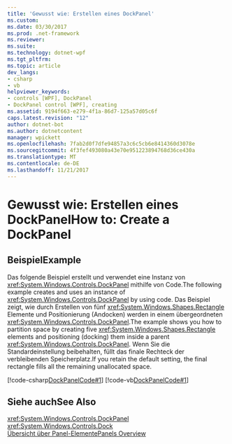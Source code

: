 ```yaml
---
title: 'Gewusst wie: Erstellen eines DockPanel'
ms.custom: 
ms.date: 03/30/2017
ms.prod: .net-framework
ms.reviewer: 
ms.suite: 
ms.technology: dotnet-wpf
ms.tgt_pltfrm: 
ms.topic: article
dev_langs:
- csharp
- vb
helpviewer_keywords:
- controls [WPF], DockPanel
- DockPanel control [WPF], creating
ms.assetid: 9194f663-e279-4f1a-86d7-125a57d05c6f
caps.latest.revision: "12"
author: dotnet-bot
ms.author: dotnetcontent
manager: wpickett
ms.openlocfilehash: 7fab2d0f7dfe94857a3c6c5cb6e8414360d3078e
ms.sourcegitcommit: 4f3fef493080a43e70e951223894768d36ce430a
ms.translationtype: MT
ms.contentlocale: de-DE
ms.lasthandoff: 11/21/2017
---
```

# <a name="how-to-create-a-dockpanel"></a><span data-ttu-id="86088-102">Gewusst wie: Erstellen eines DockPanel</span><span class="sxs-lookup"><span data-stu-id="86088-102">How to: Create a DockPanel</span></span>
## <a name="example"></a><span data-ttu-id="86088-103">Beispiel</span><span class="sxs-lookup"><span data-stu-id="86088-103">Example</span></span>  
 <span data-ttu-id="86088-104">Das folgende Beispiel erstellt und verwendet eine Instanz von <xref:System.Windows.Controls.DockPanel> mithilfe von Code.</span><span class="sxs-lookup"><span data-stu-id="86088-104">The following example creates and uses an instance of <xref:System.Windows.Controls.DockPanel> by using code.</span></span> <span data-ttu-id="86088-105">Das Beispiel zeigt, wie durch Erstellen von fünf <xref:System.Windows.Shapes.Rectangle> Elemente und Positionierung (Andocken) werden in einem übergeordneten <xref:System.Windows.Controls.DockPanel>.</span><span class="sxs-lookup"><span data-stu-id="86088-105">The example shows you how to partition space by creating five <xref:System.Windows.Shapes.Rectangle> elements and positioning (docking) them inside a parent <xref:System.Windows.Controls.DockPanel>.</span></span> <span data-ttu-id="86088-106">Wenn Sie die Standardeinstellung beibehalten, füllt das finale Rechteck der verbleibenden Speicherplatz.</span><span class="sxs-lookup"><span data-stu-id="86088-106">If you retain the default setting, the final rectangle fills all the remaining unallocated space.</span></span>  
  
 [!code-csharp[DockPanelCode#1](../../../../samples/snippets/csharp/VS_Snippets_Wpf/DockPanelCode/CSharp/DockPanel_Code.cs#1)]
 [!code-vb[DockPanelCode#1](../../../../samples/snippets/visualbasic/VS_Snippets_Wpf/DockPanelCode/VisualBasic/dockpanel_vb.vb#1)]  
  
## <a name="see-also"></a><span data-ttu-id="86088-107">Siehe auch</span><span class="sxs-lookup"><span data-stu-id="86088-107">See Also</span></span>  
 <xref:System.Windows.Controls.DockPanel>  
 <xref:System.Windows.Controls.Dock>  
 [<span data-ttu-id="86088-108">Übersicht über Panel-Elemente</span><span class="sxs-lookup"><span data-stu-id="86088-108">Panels Overview</span></span>](../../../../docs/framework/wpf/controls/panels-overview.md)
